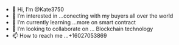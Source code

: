 - 👋 Hi, I’m @Kate3750
- 👀 I’m interested in ...conecting with my buyers all over the world
- 🌱 I’m currently learning ...more on smart contract 
- 💞️ I’m looking to collaborate on ... Blockchain technology 
- 📫 How to reach me ...+16027053869

<!---
Kate3750/Kate3750 is a ✨ special ✨ repository because its `README.md` (this file) appears on your GitHub profile.
You can click the Preview link to take a look at your changes.
--->
